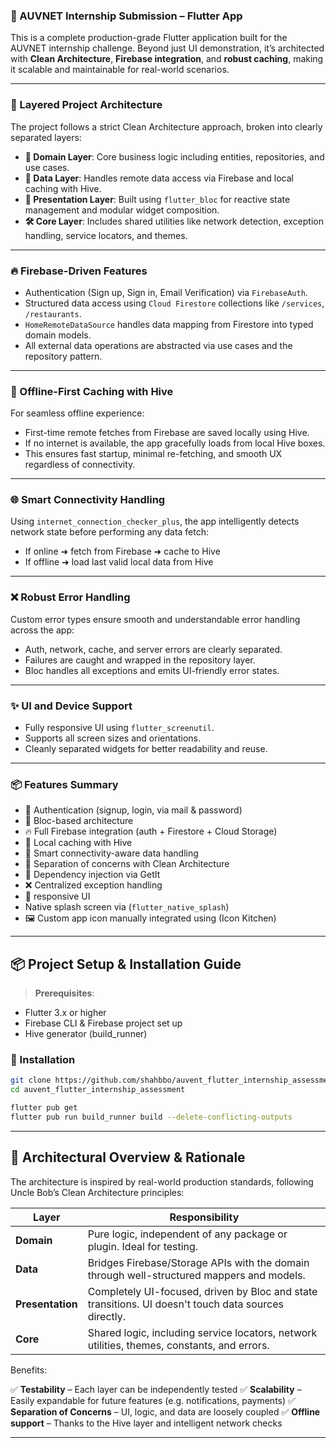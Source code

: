 ### 🚀 AUVNET Internship Submission – Flutter App

This is a complete production-grade Flutter application built for the AUVNET internship challenge. Beyond just UI demonstration, it’s architected with **Clean Architecture**, **Firebase integration**, and **robust caching**, making it scalable and maintainable for real-world scenarios.

---

### 🧱 Layered Project Architecture

The project follows a strict Clean Architecture approach, broken into clearly separated layers:

* **🔁 Domain Layer**: Core business logic including entities, repositories, and use cases.
* **📡 Data Layer**: Handles remote data access via Firebase and local caching with Hive.
* **🎨 Presentation Layer**: Built using `flutter_bloc` for reactive state management and modular widget composition.
* **🛠️ Core Layer**: Includes shared utilities like network detection, exception handling, service locators, and themes.

---

### 🔥 Firebase-Driven Features

* Authentication (Sign up, Sign in, Email Verification) via `FirebaseAuth`.
* Structured data access using `Cloud Firestore` collections like `/services`, `/restaurants`.
* `HomeRemoteDataSource` handles data mapping from Firestore into typed domain models.
* All external data operations are abstracted via use cases and the repository pattern.

---

### 💾 Offline-First Caching with Hive

For seamless offline experience:

* First-time remote fetches from Firebase are saved locally using Hive.
* If no internet is available, the app gracefully loads from local Hive boxes.
* This ensures fast startup, minimal re-fetching, and smooth UX regardless of connectivity.

---

### 🌐 Smart Connectivity Handling

Using `internet_connection_checker_plus`, the app intelligently detects network state before performing any data fetch:

* If online ➜ fetch from Firebase ➜ cache to Hive
* If offline ➜ load last valid local data from Hive

---

### ❌ Robust Error Handling

Custom error types ensure smooth and understandable error handling across the app:

* Auth, network, cache, and server errors are clearly separated.
* Failures are caught and wrapped in the repository layer.
* Bloc handles all exceptions and emits UI-friendly error states.

---

### ✨ UI and Device Support

* Fully responsive UI using `flutter_screenutil`.
* Supports all screen sizes and orientations.
* Cleanly separated widgets for better readability and reuse.

---

### 📦 Features Summary

* 🔐 Authentication (signup, login, via mail & password)
* 🧱 Bloc-based architecture
* 🔥 Full Firebase integration (auth + Firestore + Cloud Storage)
* 💾 Local caching with Hive
* 📶 Smart connectivity-aware data handling
* 🧪 Separation of concerns with Clean Architecture
* 🧰 Dependency injection via GetIt
* ❌ Centralized exception handling
* 📱 responsive UI
* Native splash screen via (`flutter_native_splash`)
* 🖼️ Custom app icon manually integrated using (Icon Kitchen)


---

## 📦 Project Setup & Installation Guide

> **Prerequisites**:

* Flutter 3.x or higher
* Firebase CLI & Firebase project set up
* Hive generator (build\_runner)

### 🔧 Installation

```bash
git clone https://github.com/shahbbo/auvent_flutter_internship_assessment.git
cd auvent_flutter_internship_assessment

flutter pub get
flutter pub run build_runner build --delete-conflicting-outputs
```

---

## 🧠 Architectural Overview & Rationale

The architecture is inspired by real-world production standards, following Uncle Bob’s Clean Architecture principles:

| Layer            | Responsibility                                                                                       |
| ---------------- | ---------------------------------------------------------------------------------------------------- |
| **Domain**       | Pure logic, independent of any package or plugin. Ideal for testing.                                 |
| **Data**         | Bridges Firebase/Storage APIs with the domain through well-structured mappers and models.            |
| **Presentation** | Completely UI-focused, driven by Bloc and state transitions. UI doesn't touch data sources directly. |
| **Core**         | Shared logic, including service locators, network utilities, themes, constants, and errors.          |

Benefits:

✅ **Testability** – Each layer can be independently tested
✅ **Scalability** – Easily expandable for future features (e.g. notifications, payments)
✅ **Separation of Concerns** – UI, logic, and data are loosely coupled
✅ **Offline support** – Thanks to the Hive layer and intelligent network checks

---
